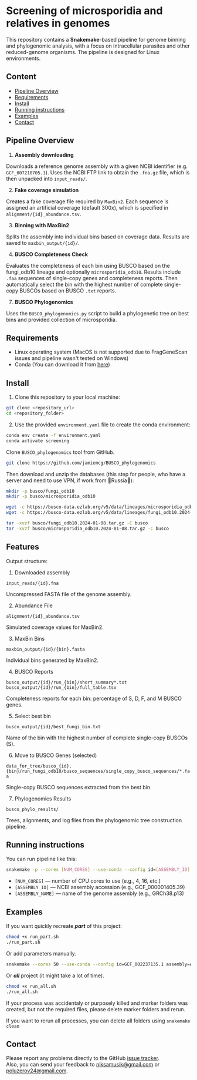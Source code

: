 # Screening of microsporidia and relatives in genomes

This repository contains a **Snakemake**-based pipeline for genome binning and phylogenomic analysis, with a focus on intracellular parasites and other reduced-genome organisms. The pipeline is designed for Linux environments.

## Content

- [Pipeline Overview](#pipeline-overview)
- [Requirements](#Requirements)
- [Install](#install)
- [Running instructions](#running-instructions)
- [Examples](#examples)
- [Contact](#contact)


## Pipeline Overview

1. **Assembly downloading**

Downloads a reference genome assembly with a given NCBI identifier (e.g. `GCF_007210705.1`). Uses the NCBI FTP link to obtain the `.fna.gz` file, which is then unpacked into `input_reads/`.

2. **Fake coverage simulation**

Creates a fake coverage file required by `MaxBin2`. Each sequence is assigned an artificial coverage (default 300x), which is specified in `alignment/{id}_abundance.tsv`.

3. **Binning with MaxBin2**

Splits the assembly into individual bins based on coverage data. Results are saved to `maxbin_output/{id}/`.

4. **BUSCO Completeness Check**

Evaluates the completeness of each bin using BUSCO based on the fungi_odb10 lineage and optionally `microsporidia_odb10`. Results include `.faa` sequences of single-copy genes and completeness reports. Then automatically select the bin with the highest number of complete single-copy BUSCOs  based on BUSCO `.txt` reports.

7. **BUSCO Phylogenomics**

Uses the `BUSCO_phylogenomics.py` script to build a phylogenetic tree on best bins and provided collection of microsporidia.

## Requirements

- Linux operating system (MacOS is not supported due to FragGeneScan issues and pipeline wasn't tested on Windows)
- Conda (You can download it from [here](https://www.anaconda.com/docs/getting-started/miniconda/install#quickstart-install-instructions))

## Install

1. Clone this repository to your local machine:
```bash
git clone <repository_url>
cd <repository_folder>
```

2. Use the provided `environment.yaml` file to create the conda environment:

```bash
conda env create -f environment.yaml    
conda activate screening
```

Clone `BUSCO_phylogenomics` tool from GitHub.
```bash
git clone https://github.com/jamiemcg/BUSCO_phylogenomics
```

Then download and unzip the databases (this step for people, who have a server and need to use VPN, if work from 💅Russia💅):
```bash
mkdir -p busco/fungi_odb10
mkdir -p busco/microsporidia_odb10

wget -c https://busco-data.ezlab.org/v5/data/lineages/microsporidia_odb10.2024-01-08.tar.gz -O busco/microsporidia_odb10/microsporidia_odb10.2024-01-08.tar.gz
wget -c https://busco-data.ezlab.org/v5/data/lineages/fungi_odb10.2024-01-08.tar.gz -O busco/fungi_odb10/fungi_odb10.2024-01-08.tar.gz

tar -xvzf busco/fungi_odb10.2024-01-08.tar.gz -C busco
tar -xvzf busco/microsporidia_odb10.2024-01-08.tar.gz -C busco
```
## Features

Output structure:
1. Downloaded assembly

`input_reads/{id}.fna`

Uncompressed FASTA file of the genome assembly.                                   

2. Abundance File

`alignment/{id}_abundance.tsv`

Simulated coverage values for MaxBin2.                                             

3. MaxBin Bins

`maxbin_output/{id}/{bin}.fasta`

Individual bins generated by MaxBin2.                                              

4. BUSCO Reports

`busco_output/{id}/run_{bin}/short_summary*.txt`
`busco_output/{id}/run_{bin}/full_table.tsv`

Completeness reports for each bin: percentage of S, D, F, and M BUSCO genes.      


5. Select best bin

`busco_output/{id}/best_fungi_bin.txt`

Name of the bin with the highest number of complete single-copy BUSCOs (S).       

6. Move to BUSCO Genes (selected)

`data_for_tree/busco_{id}.{bin}/run_fungi_odb10/busco_sequences/single_copy_busco_sequences/*.faa`

Single-copy BUSCO sequences extracted from the best bin.

7. Phylogenomics Results

`busco_phylo_results/`

Trees, alignments, and log files from the phylogenomic tree construction pipeline.

## Running instructions

You can run pipeline like this:
```bash
snakemake -p --cores [NUM_CORES] --use-conda --config id=[ASSEMBLY_ID] assembly=[ASSEMBLY_NAME]
```

- `[NUM_CORES]` — number of CPU cores to use (e.g., 4, 16, etc.)
- `[ASSEMBLY_ID]` — NCBI assembly accession (e.g., GCF_000001405.39)
- `[ASSEMBLY_NAME]` — name of the genome assembly (e.g., GRCh38.p13)


## Examples

If you want quickly recreate ***part*** of this project:
```bash
chmod +x run_part.sh
./run_part.sh
```
Or add parameters manually.
```bash
snakemake --cores 50 --use-conda --config id=GCF_002237135.1 assembly=ASM223713v2
```

Or ***all*** project (it might take a lot of time).
```bash
chmod +x run_all.sh
./run_all.sh
```

If your process was accidentaly or purposely killed and marker folders was created, but not the required files, please delete marker folders and rerun.

If you want to rerun all processes, you can delete all folders using `snakemake clean`

## Contact

Please report any problems directly to the GitHub
[issue tracker](https://github.com/venikkus/microsporidia_screening/issues).<br/>
Also, you can send your feedback to
[niksamusik@gmail.com](mailto:niksamusik@gmail.com) or [
poluzerov24@gmail.com](mailto:poluzerov24@gmail.com).
